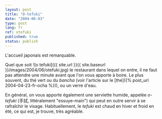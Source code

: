 ```yaml
---
layout: post
title: "O-tefuki"
date: "2004-06-03"
type: post
lang: fr
ref: otefuki
published: true
status: publish
---
```


 

L'accueil japonais est remarquable.

Quel que soit ![o tefuki]({{ site.url }}{{ site.baseurl }}/images/2004/06/otefuki.jpg) le restaurant dans lequel on entre, il ne faut pas attendre une minute avant que l'on vous apporte à boire. Le plus souvent, du thé vert ou du _bancha_ (voir l'article sur le [thé]({% post_url 2004-04-23-fr-ocha %})), ou un verre d'eau.

En général, on vous apporte également une serviette humide, appelée _o-tefuki_ (手拭, littéralement "essuye-main") qui peut en outre servir à se rafraîchir le visage. Habituellement, le _tefuki_ est chaud en hiver et froid en été, ce qui est, je trouve, très agréable.


